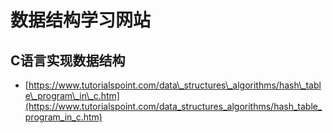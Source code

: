 # 数据结构学习网站

## C语言实现数据结构

* [https://www.tutorialspoint.com/data\_structures\_algorithms/hash\_table\_program\_in\_c.htm](https://www.tutorialspoint.com/data_structures_algorithms/hash_table_program_in_c.htm)



